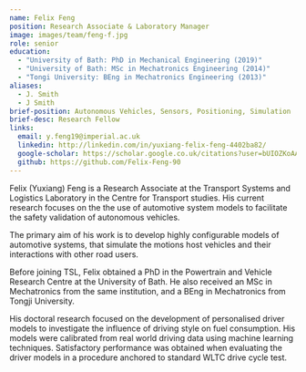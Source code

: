 ```yaml
---
name: Felix Feng
position: Research Associate & Laboratory Manager
image: images/team/feng-f.jpg
role: senior
education: 
  - "University of Bath: PhD in Mechanical Engineering (2019)"
  - "University of Bath: MSc in Mechatronics Engineering (2014)"
  - "Tongi University: BEng in Mechatronics Engineering (2013)"
aliases:
  - J. Smith
  - J Smith
brief-position: Autonomous Vehicles, Sensors, Positioning, Simulation
brief-desc: Research Fellow
links:
  email: y.feng19@imperial.ac.uk
  linkedin: http://linkedin.com/in/yuxiang-felix-feng-4402ba82/
  google-scholar: https://scholar.google.co.uk/citations?user=bUIOZKoAAAAJ
  github: https://github.com/Felix-Feng-90
---
```


Felix (Yuxiang) Feng is a Research Associate at the Transport Systems and Logistics Laboratory in the Centre for Transport studies. His current research focuses on the the use of automotive system models to facilitate the safety validation of autonomous vehicles.  

The primary aim of his work is to develop highly configurable models of automotive systems, that simulate the motions host vehicles and their interactions with other road users. 

Before joining TSL, Felix obtained a PhD in the Powertrain and Vehicle Research Centre at the University of Bath. He also received an MSc in Mechatronics from the same institution, and a BEng in Mechatronics from Tongji University.    

His doctoral research focused on the development of personalised driver models to investigate the influence of driving style on fuel consumption. His models were calibrated from real world driving data using machine learning techniques. Satisfactory performance was obtained when evaluating the driver models in a procedure anchored to standard WLTC drive cycle test.
